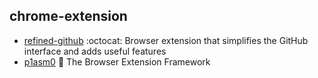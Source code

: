 ## chrome-extension

- [refined-github](https://github.com/refined-github/refined-github) :octocat: Browser extension that simplifies the GitHub interface and adds useful features
- [p1asm0](https://github.com/PlasmoHQ/plasmo) 🧩 The Browser Extension Framework